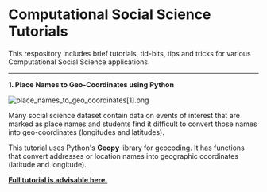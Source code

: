 # Computational Social Science Tutorials

This respository includes brief tutorials, tid-bits, tips and tricks for various Computational Social Science applications.
___
**1\. Place Names to Geo\-Coordinates using Python**

![place_names_to_geo_coordinates[1].png](https://files.portive.com/f/demo/xypmhlvotv4z8udm12anb--641x31.png?size=640x31 "place_names_to_geo_coordinates[1].png")

Many social science dataset contain data on events of interest that are marked as place names and students find it difficult to convert those names into geo\-coordinates \(longitudes and latitudes\)\.

This tutorial uses Python\'s **Geopy** library for geocoding\. It has functions that convert addresses or location names into geographic coordinates \(latitude and longitude\)\.

**[Full tutorial is advisable here\.](https://github.com/abadeel/Computational-Social-Science-Tutorials/tree/main/Place%20Names%20to%20Geo-Coordinates)**
